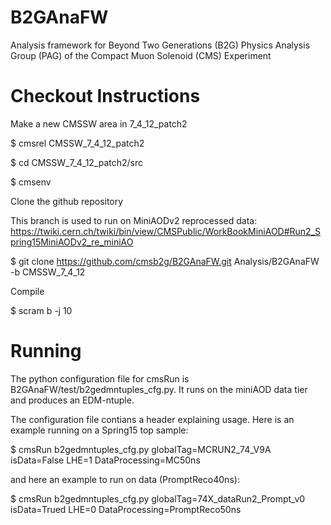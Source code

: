 B2GAnaFW
========

Analysis framework for Beyond Two Generations (B2G) Physics Analysis Group (PAG) of the Compact Muon Solenoid (CMS) Experiment

Checkout Instructions
=====================

Make a new CMSSW area in 7_4_12_patch2

$ cmsrel CMSSW_7_4_12_patch2

$ cd CMSSW_7_4_12_patch2/src

$ cmsenv

Clone the github repository

This branch is used to run on MiniAODv2 reprocessed data: https://twiki.cern.ch/twiki/bin/view/CMSPublic/WorkBookMiniAOD#Run2_Spring15MiniAODv2_re_miniAO

$ git clone https://github.com/cmsb2g/B2GAnaFW.git Analysis/B2GAnaFW -b CMSSW_7_4_12

Compile

$ scram b -j 10

Running
=======

The python configuration file for cmsRun is B2GAnaFW/test/b2gedmntuples_cfg.py. It runs on the miniAOD data tier and produces an EDM-ntuple.

The configuration file contians a header explaining usage. Here is an example running on a Spring15 top sample:

$ cmsRun b2gedmntuples_cfg.py globalTag=MCRUN2_74_V9A isData=False LHE=1 DataProcessing=MC50ns
 

and here an example to run on data (PromptReco40ns):

$ cmsRun b2gedmntuples_cfg.py globalTag=74X_dataRun2_Prompt_v0 isData=Trued LHE=0 DataProcessing=PromptReco50ns
